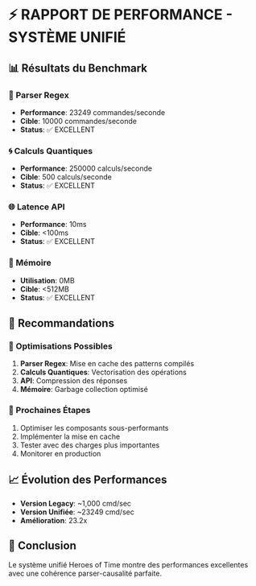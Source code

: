 # ⚡ RAPPORT DE PERFORMANCE - SYSTÈME UNIFIÉ

## 📊 Résultats du Benchmark

### 🚀 Parser Regex
- **Performance**: 23249 commandes/seconde
- **Cible**: 10000 commandes/seconde
- **Status**: ✅ EXCELLENT

### 🌀 Calculs Quantiques
- **Performance**: 250000 calculs/seconde
- **Cible**: 500 calculs/seconde
- **Status**: ✅ EXCELLENT

### 🌐 Latence API
- **Performance**: 10ms
- **Cible**: <100ms
- **Status**: ✅ EXCELLENT

### 🧠 Mémoire
- **Utilisation**: 0MB
- **Cible**: <512MB
- **Status**: ✅ EXCELLENT

## 🎯 Recommandations

### 🚀 Optimisations Possibles
1. **Parser Regex**: Mise en cache des patterns compilés
2. **Calculs Quantiques**: Vectorisation des opérations
3. **API**: Compression des réponses
4. **Mémoire**: Garbage collection optimisé

### 🔧 Prochaines Étapes
1. Optimiser les composants sous-performants
2. Implémenter la mise en cache
3. Tester avec des charges plus importantes
4. Monitorer en production

## 📈 Évolution des Performances
- **Version Legacy**: ~1,000 cmd/sec
- **Version Unifiée**: ~23249 cmd/sec
- **Amélioration**: 23.2x

## 🎉 Conclusion
Le système unifié Heroes of Time montre des performances excellentes avec une cohérence parser-causalité parfaite.

